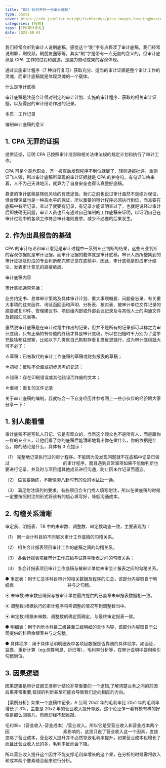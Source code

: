 ```yaml
---
title: "022-如何开好一张审计底稿"
type: posts
cover: https://cdn.jsdelivr.net/gh/richbridge/picx-images-hosting@master/thumbnail/投技.jpg
categories: [投技]
tags: [IPO审计手札]
date: 2023-08-01
---
```

我们经常会听到审计人说刷底稿，感觉这个“刷”字有点亵渎了审计底稿，我们经常说刷屏，刷视频，刷朋友圈等等，其实“刷”字是带有一点无脑的含义的，但审计底稿是 CPA  工作的过程和痕迹，是脑力劳动成果的客观体现。

通过实施审计程序（7 种自行复习）获取充分、适当的审计证据是整个审计工作的灵魂，而审计底稿就是体现灵魂的一个载体。

什么是审计底稿

审计底稿是注册会计师对制定的审计计划、实施的审计程序、获取的相关审计证据，以及得出的审计结论作出的记录。

本质：工作记录

编制审计底稿的意义

## 1. CPA 无罪的证据

提供证据，证明 CPA 已按照审计准则和相关法律法规的规定计划和执行了审计工作。

CPA 可是个高危职业，万一被查后发现程序不到位就崴了，轻则通报批评，重则证飞人毁，所以审计底稿所呈现的审计证据就是 CPA 的护身符。有句话叫啥来着，人不为己天诛地灭，就算为了自身安全也得认真整好底稿。

靠谱的审计底稿是降低风险的有效途径。我们之前也说过审计虽然不是绝对保证，但合理保证也是一种高水平的保证，所以重要的审计程序必须执行到位，而且要在底稿中有所记录，查过了就要有记录，有记录才能证明查过了，也就是说经过审计后即使确无问题，审计人员也只有通过自己编制的工作底稿来证明，以证明自己在审计过程中的各项工作符合审计准则要求，减少不必要的后果发生。

## 2. 作为出具报告的基础

CPA 的审计结论和审计意见是审计过程中一系列专业判断的结果，这些专业判断的客观依据就是审计证据，而审计证据的载体就是审计底稿，审计人员所搜集到的审计证据及形成的专业判断都完整记录在底稿中，因此，审计底稿是形成审计结论、发表审计意见的直接依据。

审计底稿内容

审计底稿通常包括：

业务约定书、总体审计策略及具体审计计划、重大事项概要、问题备忘录、有关重大事项的往来函件、询证函回函和声明、分析表、核对表、被审计单位文件记录的摘要或复印件、管理建议书、项目组内部或外部会议记录及与其他人士的沟通文件及错报汇总表等。

虽然说审计底稿是在审计过程中作出的记录，但并不是所有的记录都可以称之为审计底稿，只有正确的有价值的终稿才算是审计底稿，所以在归档时千万别为了滥竽充数啥都往里塞，比如以下几类就自己默默存着复盘反思就行，成为审计底稿就大可不必了：

☆草稿：已被取代的审计工作底稿的草稿或财务报表的草稿；

☆初稿：反映不全面或初步思考的记录；

☆错稿：存在印刷错误或其他错误而作废的文本；

☆重稿：重复的文件记录

关于审计底稿的编制，我就结合一下自身经历并参考网上一些小伙伴的经验跟大家分享一下：

## 1. 别人能看懂

审计底稿不是写私人日记，它是有观众的，当然这个观众也不是所有人，而是跟你一样的专业人，让他们看了你的底稿后能清晰地看出你在做什么，你的依据是什么，你的结论是什么，具体有 3 点提示：

（1） 完整地记录执行过的审计程序。不能因为没发现问题就不在底稿中记录已做过                                            的审计程序，而且遇到异常事项如果不能做判断也要进行记录，并及时与项目组其他成员进行沟通，防止因未作记录而遗忘。

（2） 语言要简练，不能像聊八卦时有的没的地乱扯一通。

（3） 满足附注填列的要求。有些项目会专门找人填写附注，所以在做底稿的时候一定要按照附注的形式将该有的信心填写好，降低沟通成本。

## 2. 勾稽关系清晰

审定表、明细表、TB 中的未审数、调整数、审定数动态一致，主要表现为：

（1） 同一会计科目的不同层次审计工作底稿的勾稽关系。

（2） 相关会计报表项目审计工作的底稿之间的勾稽关系。

（3） 各会计报表项目审计工作底稿与试算平衡表之间的勾稽关系；

（4） 各会计报表项目审计工作底稿与被审计单位未审会计报表之间的勾稽关系。

  

● 审定表：用于汇总本科目审计的相关数据及程序的汇总，该部分内容取自于明细表                                            并与之勾稽。

⦿ 未审数:未审数应确保与被审计单位最终提供的已盖章未审报表数据相一致。

⦿ 调整数:根据执行的审计程序将需调整的情况写到调整数当中。

⦿ 审定数:根据未审数、调整数的确定而确定，与最终审定报表一致。

● 明细表：用于列示本科目二级甚至三级明细的具体内容，该部分内容取自于公司提供的科目余额表并与之勾稽。

● 具体程序：用于具体证明明细表中各项目数据是否靠谱的具体程序，如函证，监盘，重新计算（eg:测算利息、折旧等），毛利率分析等，在审计说明中要用索引勾稽到位。

## 3. 因果逻辑

因果逻辑是审计证据支撑审计结论非常重要的一个逻辑,了解清楚业务之间的前因后果非常重要,错误的判断甚至可能会导致我们走向相反的方向。

【案例分析】如果一个底稿中记录，A 公司 20x2 年的毛利率比 20x1 年的毛利率增长了 3%，主要是 20x2 年的营业收入提升导致。这个论证乍一看有模有样的好像是那么回事儿，然而却经不起推敲。

毛利率=（营业收入-营业成本）/营业收入。所以它是受营业收入和营业成本两个因                                            素影响的，这里只说了营业收入这一个因素，直接忽略了营业成本，营业收入提升并不必然导致毛利率提升，如果营业成本也增长了而且比营业收入长的多，毛利率反而会下降。

所以营业收入提升这个因并不能支撑毛利率增长的这个果，在分析的时候需将收入和成本两个要素结合起来进行分析。